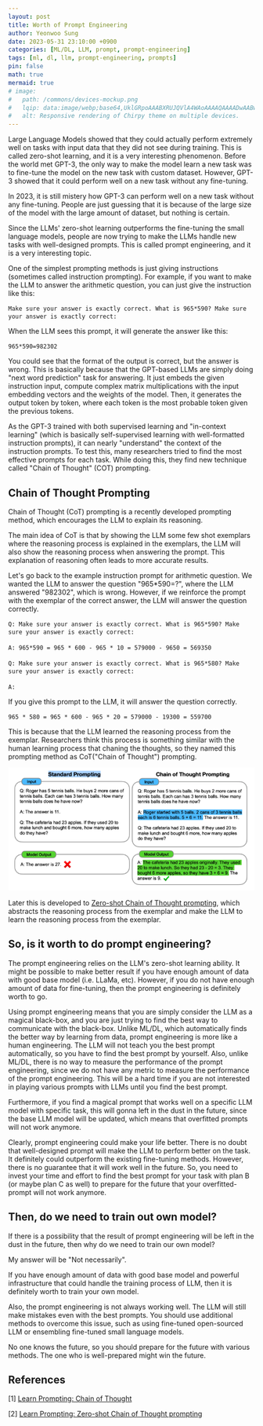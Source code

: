```yaml
---
layout: post
title: Worth of Prompt Engineering
author: Yeonwoo Sung
date: 2023-05-31 23:10:00 +0900
categories: [ML/DL, LLM, prompt, prompt-engineering]
tags: [ml, dl, llm, prompt-engineering, prompts]
pin: false
math: true
mermaid: true
# image:
#   path: /commons/devices-mockup.png
#   lqip: data:image/webp;base64,UklGRpoAAABXRUJQVlA4WAoAAAAQAAAADwAABwAAQUxQSDIAAAARL0AmbZurmr57yyIiqE8oiG0bejIYEQTgqiDA9vqnsUSI6H+oAERp2HZ65qP/VIAWAFZQOCBCAAAA8AEAnQEqEAAIAAVAfCWkAALp8sF8rgRgAP7o9FDvMCkMde9PK7euH5M1m6VWoDXf2FkP3BqV0ZYbO6NA/VFIAAAA
#   alt: Responsive rendering of Chirpy theme on multiple devices.
---
```


Large Language Models showed that they could actually perform extremely well on tasks with input data that they did not see during training.
This is called zero-shot learning, and it is a very interesting phenomenon.
Before the world met GPT-3, the only way to make the model learn a new task was to fine-tune the model on the new task with custom dataset.
However, GPT-3 showed that it could perform well on a new task without any fine-tuning.

In 2023, it is still mistery how GPT-3 can perform well on a new task without any fine-tuning.
People are just guessing that it is because of the large size of the model with the large amount of dataset, but nothing is certain.

Since the LLMs' zero-shot learning outperforms the fine-tuning the small language models, people are now trying to make the LLMs handle new tasks with well-designed prompts.
This is called prompt engineering, and it is a very interesting topic.

One of the simplest prompting methods is just giving instructions (sometimes called instruction prompting).
For example, if you want to make the LLM to answer the arithmetic question, you can just give the instruction like this:

```
Make sure your answer is exactly correct. What is 965*590? Make sure your answer is exactly correct:
```

When the LLM sees this prompt, it will generate the answer like this:

```
965*590=982302
```

You could see that the format of the output is correct, but the answer is wrong.
This is basically because that the GPT-based LLMs are simply doing "next word prediction" task for answering.
It just embeds the given instruction input, compute complex matrix multiplications with the input embedding vectors and the weights of the model.
Then, it generates the output token by token, where each token is the most probable token given the previous tokens.

As the GPT-3 trained with both supervised learning and "in-context learning" (which is basically self-supervised learning with well-formatted instruction prompts), it can nearly "understand" the context of the instruction prompts.
To test this, many researchers tried to find the most effective prompts for each task.
While doing this, they find new technique called "Chain of Thought" (COT) prompting.

## Chain of Thought Prompting

Chain of Thought (CoT) prompting is a recently developed prompting method, which encourages the LLM to explain its reasoning.

The main idea of CoT is that by showing the LLM some few shot exemplars where the reasoning process is explained in the exemplars, the LLM will also show the reasoning process when answering the prompt. This explanation of reasoning often leads to more accurate results.

Let's go back to the example instruction prompt for arithmetic question.
We wanted the LLM to answer the question "965*590=?", where the LLM answered "982302", which is wrong.
However, if we reinforce the prompt with the exemplar of the correct answer, the LLM will answer the question correctly.

```
Q: Make sure your answer is exactly correct. What is 965*590? Make sure your answer is exactly correct:

A: 965*590 = 965 * 600 - 965 * 10 = 579000 - 9650 = 569350

Q: Make sure your answer is exactly correct. What is 965*580? Make sure your answer is exactly correct:

A:
```

If you give this prompt to the LLM, it will answer the question correctly.

```
965 * 580 = 965 * 600 - 965 * 20 = 579000 - 19300 = 559700
```

This is because that the LLM learned the reasoning process from the exemplar.
Researchers think this process is something similar with the human learning process that chaning the thoughts, so they named this prompting method as CoT("Chain of Thought") prompting.

![Chain of Thought Prompting](/assets/img/llm/prompts/cot.png)

Later this is developed to [Zero-shot Chain of Thought prompting](https://learnprompting.org/docs/intermediate/zero_shot_cot), which abstracts the reasoning process from the exemplar and make the LLM to learn the reasoning process from the exemplar.

## So, is it worth to do prompt engineering?

The prompt engineering relies on the LLM's zero-shot learning ability.
It might be possible to make better result if you have enough amount of data with good base model (i.e. LLaMa, etc).
However, if you do not have enough amount of data for fine-tuning, then the prompt engineering is definitely worth to go.

Using prompt engineering means that you are simply consider the LLM as a magical black-box, and you are just trying to find the best way to communicate with the black-box.
Unlike ML/DL, which automatically finds the better way by learning from data, prompt engineering is more like a human engineering.
The LLM will not teach you the best prompt automatically, so you have to find the best prompt by yourself.
Also, unlike ML/DL, there is no way to measure the performance of the prompt engineering, since we do not have any metric to measure the performance of the prompt engineering.
This will be a hard time if you are not interested in playing various prompts with LLMs until you find the best prompt.

Furthermore, if you find a magical prompt that works well on a specific LLM model with specific task, this will gonna left in the dust in the future, since the base LLM model will be updated, which means that overfitted prompts will not work anymore.

Clearly, prompt engineering could make your life better.
There is no doubt that well-designed prompt will make the LLM to perform better on the task.
It definitely could outperform the existing fine-tuning methods.
However, there is no guarantee that it will work well in the future.
So, you need to invest your time and effort to find the best prompt for your task with plan B (or maybe plan C as well) to prepare for the future that your overfitted-prompt will not work anymore.

## Then, do we need to train out own model?

If there is a possibility that the result of prompt engineering will be left in the dust in the future, then why do we need to train our own model?

My answer will be "Not necessarily".

If you have enough amount of data with good base model and powerful infrastructure that could handle the training process of LLM, then it is definitely worth to train your own model.

Also, the prompt engineering is not always working well. The LLM will still make mistakes even with the best prompts. You should use additional methods to overcome this issue, such as using fine-tuned open-sourced LLM or ensembling fine-tuned small language models.

No one knows the future, so you should prepare for the future with various methods.
The one who is well-prepared might win the future.

## References

[1] [Learn Prompting: Chain of Thought](https://learnprompting.org/docs/intermediate/chain_of_thought)

[2] [Learn Prompting: Zero-shot Chain of Thought prompting](https://learnprompting.org/docs/intermediate/zero_shot_cot)
